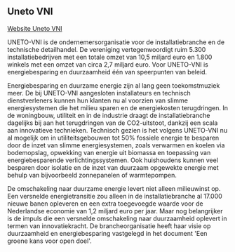 ## Uneto VNI

[Website Uneto VNI](http://www.uneto-vni.nl)

UNETO-VNI is de ondernemersorganisatie voor de installatiebranche en de technische detailhandel. De vereniging vertegenwoordigt ruim 5.300 installatiebedrijven met een totale omzet van 10,5 miljard euro en 1.800 winkels met een omzet van circa 2,7 miljard euro. Voor UNETO-VNI is energiebesparing en duurzaamheid één van speerpunten van beleid.

Energiebesparing en duurzame energie zijn al lang geen toekomstmuziek meer. De bij UNETO-VNI aangesloten installateurs en technisch dienstverleners kunnen hun klanten nu al voorzien van slimme energiesystemen die het milieu sparen en de energiekosten terugdringen. In de woningbouw, utiliteit en in de industrie draagt de installatiebranche dagelijks bij aan het terugdringen van de CO2-uitstoot, dankzij een scala aan innovatieve technieken. Technisch gezien is het volgens UNETO-VNI nu al mogelijk om in utiliteitsgebouwen tot 50% fossiele energie te besparen door de inzet van slimme energiesystemen, zoals verwarmen en koelen via bodemopslag, opwekking van energie uit biomassa en toepassing van energiebesparende verlichtingssystemen. Ook huishoudens kunnen veel besparen door isolatie en de inzet van duurzaam opgewekte energie met behulp van bijvoorbeeld zonnepanelen of warmtepompen.

De omschakeling naar duurzame energie levert niet alleen milieuwinst op. Een versnelde energietransitie zou alleen in de installatiebranche al 17.000 nieuwe banen opleveren en een extra toegevoegde waarde voor de Nederlandse economie van 1,2 miljard euro per jaar. Maar nog belangrijker is de impuls die een versnelde omschakeling naar duurzaamheid oplevert in termen van innovatiekracht. De brancheorganisatie heeft haar visie op duurzaamheid en energiebesparing vastgelegd in het document 'Een groene kans voor open doel'.